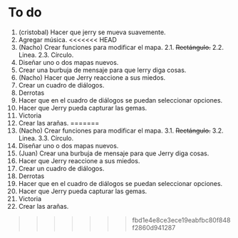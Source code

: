To do
=====

1.  (cristobal) Hacer que jerry se mueva suavemente.
2.  Agregar música.
<<<<<<< HEAD
2.  (Nacho) Crear funciones para modificar el mapa.
    2.1.    ~~Rectángulo.~~
    2.2.    Linea.
    2.3.    Círculo.
3.  Diseñar uno o dos mapas nuevos.
4.  Crear una burbuja de mensaje para que lerry diga cosas.
5.  (Nacho) Hacer que Jerry reaccione a sus miedos.
6.  Crear un cuadro de diálogos.
7.  Derrotas
8.  Hacer que en el cuadro de diálogos se puedan seleccionar opciones.
9.  Hacer que Jerry pueda capturar las gemas.
10. Victoria
11. Crear las arañas.
=======
3.  (Nacho) Crear funciones para modificar el mapa.
    3.1.    ~~Rectángulo.~~
    3.2.    Linea.
    3.3.    Círculo.
4.  Diseñar uno o dos mapas nuevos.
5.  (Juan) Crear una burbuja de mensaje para que Jerry diga cosas.
6.  Hacer que Jerry reaccione a sus miedos.
7.  Crear un cuadro de diálogos.
8.  Derrotas
9.  Hacer que en el cuadro de diálogos se puedan seleccionar opciones.
10.  Hacer que Jerry pueda capturar las gemas.
11. Victoria
12. Crear las arañas.
>>>>>>> fbd1e4e8ce3ece19eabfbc80f848f2860d941287
